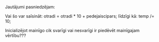 Jautājumi pasniedzējam:

Vai šo var saīsināt:
    otradi = otradi * 10 + pedejaiscipars;
līdzīgi kā:
    temp /= 10;

Inicializējot mainīgo cik svarīgi vai nesvarīgi ir piedēvēt mainīgajam vērtību???